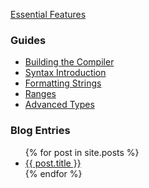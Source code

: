 <a href="{{ site.baseurl }}/essential_features.html">Essential Features</a>

### Guides

* <a href="{{ site.baseurl }}/build_howto.html">Building the Compiler</a>
* <a href="{{ site.baseurl }}/syntax_intro.html">Syntax Introduction</a>
* <a href="{{ site.baseurl }}/formatting_strings.html">Formatting Strings</a>
* <a href="{{ site.baseurl }}/ranges.html">Ranges</a>
* <a href="{{ site.baseurl }}/advanced_types.html">Advanced Types</a>

### Blog Entries

<ul>
  {% for post in site.posts %}
    <li>
      <a href="{{ site.baseurl }}{{ post.url }}">{{ post.title }}</a> <!--{{ post.date | date: "%y-%m-%d" }}-->
    </li>
  {% endfor %}
</ul>